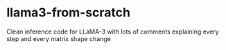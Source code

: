 # llama3-from-scratch
Clean inference code for LLaMA-3 with lots of comments explaining every step and every matrix shape change
